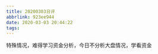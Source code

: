 ```yaml
---
title: 20200303日评
abbrlink: 923ee944
date: 2020-03-03 20:44:22
tags:
---
```

特殊情况，难得学习资金分析，今日不分析大盘情况，学看资金

